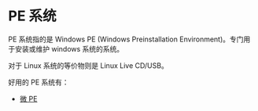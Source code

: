 # PE 系统

PE 系统指的是 Windows PE (Windows Preinstallation Environment)。专门用于安装或维护 windows 系统的系统。

对于 Linux 系统的等价物则是 Linux Live CD/USB。

好用的 PE 系统有：

- [微 PE](https://www.wepe.com.cn/)
